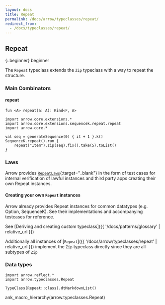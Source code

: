 ```yaml
---
layout: docs
title: Repeat
permalink: /docs/arrow/typeclasses/repeat/
redirect_from:
  - /docs/typeclasses/repeat/
---
```


## Repeat

{:.beginner}
beginner

The `Repeat` typeclass extends the `Zip` typeclass with a way to repeat the structure.

### Main Combinators

#### repeat

`fun <A> repeat(a: A): Kind<F, A>`

```kotlin:ank
import arrow.core.extensions.*
import arrow.core.extensions.sequencek.repeat.repeat
import arrow.core.*

val seq = generateSequence(0) { it + 1 }.k()
SequenceK.repeat().run {
    repeat("Item").zip(seq).fix().take(5).toList()
}
```

### Laws

Arrow provides [`RepeatLaws`][functor_laws_source]{:target="_blank"} in the form of test cases for internal verification of lawful instances and third party apps creating their own Repeat instances.

#### Creating your own `Repeat` instances

Arrow already provides Repeat instances for common datatypes (e.g. Option, SequenceK). See their implementations
and accompanying testcases for reference.

See [Deriving and creating custom typeclass]({{ '/docs/patterns/glossary' | relative_url }})

Additionally all instances of [`Repeat`]({{ '/docs/arrow/typeclasses/repeat' | relative_url }}) implement the `Zip` typeclass directly
since they are all subtypes of `Zip`

### Data types

```kotlin:ank:replace
import arrow.reflect.*
import arrow.typeclasses.Repeat

TypeClass(Repeat::class).dtMarkdownList()
```

ank_macro_hierarchy(arrow.typeclasses.Repeat)

[functor_source]: https://github.com/arrow-kt/arrow/blob/master/modules/core/arrow-typeclasses/src/main/kotlin/arrow/typeclasses/Repeat.kt
[functor_laws_source]: https://github.com/arrow-kt/arrow/blob/master/modules/core/arrow-test/src/main/kotlin/arrow/test/laws/RepeatLaws.kt
